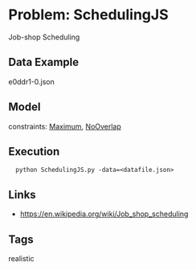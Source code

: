 # Problem: SchedulingJS

Job-shop Scheduling

## Data Example
  e0ddr1-0.json

## Model
  constraints: [Maximum](https://pycsp.org/documentation/constraints/Maximum), [NoOverlap](https://pycsp.org/documentation/constraints/NoOverlap)

## Execution
```
  python SchedulingJS.py -data=<datafile.json>
```

## Links
  - https://en.wikipedia.org/wiki/Job_shop_scheduling

## Tags
  realistic
